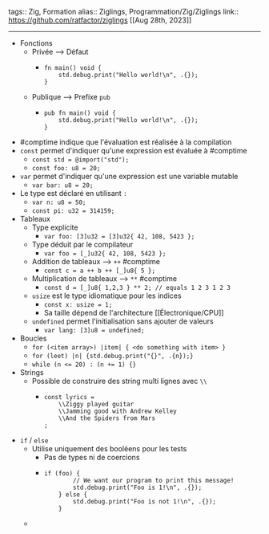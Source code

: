 tags:: Zig, Formation
alias:: Ziglings, Programmation/Zig/Ziglings
link:: https://github.com/ratfactor/ziglings
[[Aug 28th, 2023]]
***

- Fonctions
	- Privée --> Défaut
		- ```zig
		  fn main() void {
		      std.debug.print("Hello world!\n", .{});
		  }
		  ```
	- Publique --> Prefixe `pub`
		- ```zig
		  pub fn main() void {
		      std.debug.print("Hello world!\n", .{});
		  }
		  ```
- #comptime indique que l'évaluation est réalisée à la compilation
- `const` permet d'indiquer qu'une expression est évaluée à #comptime
	- `const std = @import("std");`
	- `const foo: u8 = 20;`
- `var` permet d'indiquer qu'une expression est une variable mutable
	- `var bar: u8 = 20;`
- Le type est déclaré en utilisant `:`
	- `var n: u8 = 50;`
	- `const pi: u32 = 314159;`
- Tableaux
	- Type explicite
		- `var foo: [3]u32 = [3]u32{ 42, 108, 5423 };`
	- Type déduit par le compilateur
		- `var foo = [_]u32{ 42, 108, 5423 };`
	- Addition de tableaux --> `++` #comptime
		- `const c = a ++ b ++ [_]u8{ 5 };`
	- Multiplication de tableaux --> `**` #comptime
		- `const d = [_]u8{ 1,2,3 } ** 2; // equals 1 2 3 1 2 3`
	- `usize` est le type idiomatique pour les indices
		- `const x: usize = 1;`
		- Sa taille dépend de l'architecture [[Électronique/CPU]]
	- `undefined` permet l'initialisation sans ajouter de valeurs
		- `var lang: [3]u8 = undefined;`
- Boucles
	- `for (<item array>) |item| { <do something with item> }`
	- `for (leet) |n| {std.debug.print("{}", .{n});}`
	- `while (n <= 20) : (n += 1) {}`
- Strings
	- Possible de construire des string multi lignes avec `\\`
		- ```zig
		  const lyrics =
		      \\Ziggy played guitar
		      \\Jamming good with Andrew Kelley	
		      \\And the Spiders from Mars
		  ;
		  ```
- `if` / `else`
	- Utilise uniquement des booléens pour les tests
		- Pas de types ni de coercions
		- ```zig
		  if (foo) {
		          // We want our program to print this message!
		          std.debug.print("Foo is 1!\n", .{});
		      } else {
		          std.debug.print("Foo is not 1!\n", .{});
		      }
		  ```
	-